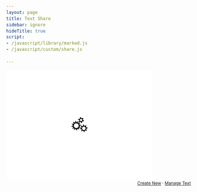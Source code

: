 ```yaml
---
layout: page
title: Text Share
sidebar: ignore
hideTitle: true
script:
- /javascript/library/marked.js
- /javascript/custom/share.js

---
```


<div id="share" style="overflow: hidden;">
    <img src="/public/loading.gif" alt="Loading..." class="loading">
</div>
<span style="font-size:smaller;float:right;"><a href="http://yuz.me/text/">Create New</a> &middot; <a href="https://drive.google.com/open?id=1IALAOKl0zvjABhF6YVj1VLe_5JkzrjVtNlSLoYkADas&authuser=0">Manage Text</a><span>

